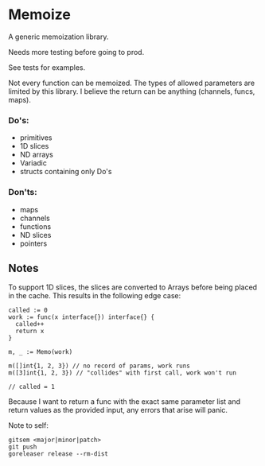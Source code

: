 # Memoize

A generic memoization library.

Needs more testing before going to prod.

See tests for examples.

Not every function can be memoized. The types of allowed parameters are limited
by this library. I believe the return can be anything (channels, funcs, maps).

### Do's:
* primitives
* 1D slices
* ND arrays
* Variadic
* structs containing only Do's

### Don'ts:
* maps
* channels
* functions
* ND slices
* pointers

## Notes
To support 1D slices, the slices are converted to Arrays before being placed in
the cache. This results in the following edge case:

```
called := 0
work := func(x interface{}) interface{} {
  called++
  return x
}

m, _ := Memo(work)

m([]int{1, 2, 3}) // no record of params, work runs
m([3]int{1, 2, 3}) // "collides" with first call, work won't run

// called = 1
```

Because I want to return a func with the exact same parameter list and return values
as the provided input, any errors that arise will panic.

Note to self:

```
gitsem <major|minor|patch>
git push
goreleaser release --rm-dist
```